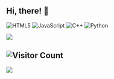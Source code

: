 ## Hi, there! 👋

![HTML5](https://img.shields.io/badge/html5-%23E34F26.svg?style=for-the-badge&logo=html5&logoColor=white) ![JavaScript](https://img.shields.io/badge/javascript-%23323330.svg?style=for-the-badge&logo=javascript&logoColor=%23F7DF1E) ![C++](https://img.shields.io/badge/c++-%2300599C.svg?style=for-the-badge&logo=c%2B%2B&logoColor=white) ![Python](https://img.shields.io/badge/python-3670A0?style=for-the-badge&logo=python&logoColor=ffdd54)

![](https://github-readme-stats.vercel.app/api/top-langs/?username=gafnaa&theme=dark&hide_border=false&include_all_commits=true&count_private=true&layout=compact)

![Visitor Count](https://komarev.com/ghpvc/?username=gafnaa&color=blue&style=flat)
---
[![](https://visitcount.itsvg.in/api?id=gafnaa&icon=0&color=0)](https://visitcount.itsvg.in)

